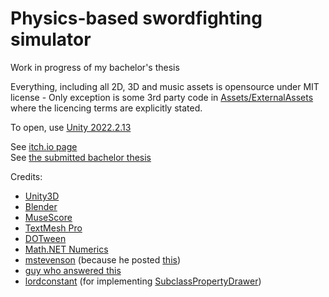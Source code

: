 # Physics-based swordfighting simulator

Work in progress of my bachelor's thesis  

Everything, including all 2D, 3D and music assets is opensource under MIT license - Only exception is some 3rd party code in [Assets/ExternalAssets](https://github.com/MarkusSecundus/PhysicsSwordfight/tree/master/Assets/ExternalAssets) where the licencing terms are explicitly stated.   

To open, use [Unity 2022.2.13](https://unity.com/releases/editor/archive)  

See [itch.io page](https://markussecundus.itch.io/httpsgithubcommarkussecundusphysicsswordfight)   
See [the submitted bachelor thesis](http://hdl.handle.net/20.500.11956/183091)
  
Credits:
 - [Unity3D](https://unity.com/)
 - [Blender](https://www.blender.org/)
 - [MuseScore](https://musescore.org/)
 - [TextMesh Pro](https://docs.unity3d.com/Packages/com.unity.textmeshpro@3.0/manual/index.html)
 - [DOTween](http://dotween.demigiant.com/)
 - [Math.NET Numerics](https://numerics.mathdotnet.com/)
 - [mstevenson](https://github.com/mstevenson) (because he posted [this](https://gist.github.com/mstevenson/4958837))
 - [guy who answered this](https://answers.unity.com/questions/1066291/invertreverse-ui-mask.html)
 - [lordconstant](https://github.com/lordconstant) (for implementing [SubclassPropertyDrawer](https://github.com/lordconstant/SubclassPropertyDrawer))
